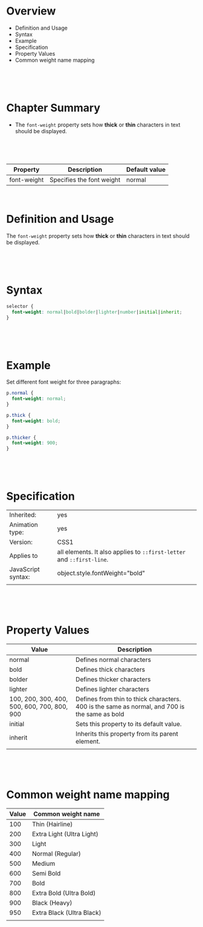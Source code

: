 # Overview

- Definition and Usage
- Syntax
- Example
- Specification
- Property Values
- Common weight name mapping

&nbsp;

&nbsp;

# Chapter Summary

- The `font-weight` property sets how **thick** or **thin** characters in text should be displayed.

&nbsp;

&nbsp;

| Property    | Description               | Default value |
| ----------- | ------------------------- | ------------- |
| font-weight | Specifies the font weight | normal        |

&nbsp;

# Definition and Usage

The `font-weight` property sets how **thick** or **thin** characters in text should be displayed.

&nbsp;

&nbsp;

# Syntax

```css
selector {
  font-weight: normal|bold|bolder|lighter|number|initial|inherit;
}
```

&nbsp;

&nbsp;

# Example

Set different font weight for three paragraphs:

```css
p.normal {
  font-weight: normal;
}

p.thick {
  font-weight: bold;
}

p.thicker {
  font-weight: 900;
}
```

&nbsp;

&nbsp;

# Specification

|                    |                                                                       |
| ------------------ | --------------------------------------------------------------------- |
| Inherited:         | yes                                                                   |
| Animation type:    | yes                                                                   |
| Version:           | CSS1                                                                  |
| Applies to         | all elements. It also applies to `::first-letter` and `::first-line`. |
| JavaScript syntax: | object.style.fontWeight="bold"                                        |
|                    |                                                                       |

&nbsp;

&nbsp;

# Property Values

| Value                                       | Description                                                                                   |
| ------------------------------------------- | --------------------------------------------------------------------------------------------- |
| normal                                      | Defines normal characters                                                                     |
| bold                                        | Defines thick characters                                                                      |
| bolder                                      | Defines thicker characters                                                                    |
| lighter                                     | Defines lighter characters                                                                    |
| 100, 200, 300, 400, 500, 600, 700, 800, 900 | Defines from thin to thick characters. 400 is the same as normal, and 700 is the same as bold |
| initial                                     | Sets this property to its default value.                                                      |
| inherit                                     | Inherits this property from its parent element.                                               |
|                                             |                                                                                               |

&nbsp;

&nbsp;

# Common weight name mapping

| Value | Common weight name        |
| ----- | ------------------------- |
| 100   | Thin (Hairline)           |
| 200   | Extra Light (Ultra Light) |
| 300   | Light                     |
| 400   | Normal (Regular)          |
| 500   | Medium                    |
| 600   | Semi Bold                 |
| 700   | Bold                      |
| 800   | Extra Bold (Ultra Bold)   |
| 900   | Black (Heavy)             |
| 950   | Extra Black (Ultra Black) |
|       |                           |
